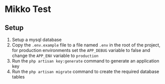 # Mikko Test
## Setup
1. Setup a mysql database
1. Copy the `.env.example` file to a file named `.env` in the root of the project,
for production environments set the `APP_DEBUG` variable to false and change the
`APP_ENV` variable to `production`
1. Run the `php artisan key:generate` command to generate an application key
1. Run the `php artisan migrate` command to create the required database tables
